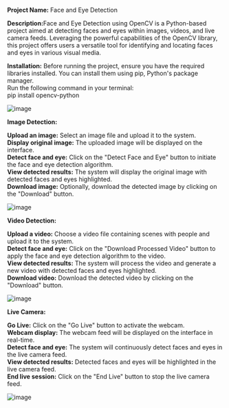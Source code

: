 <b>Project Name:</b> Face and Eye Detection

<b>Description:</b >Face and Eye Detection using OpenCV is a Python-based project aimed at detecting faces and eyes within images, videos, and live camera feeds. Leveraging the powerful capabilities of the OpenCV library, this project offers users a versatile tool for identifying and locating faces and eyes in various visual media.

<b>Installation:</b> Before running the project, ensure you have the required libraries installed. You can install them using pip, Python's package manager.<br> Run the following command in your terminal:<br>
                                                pip install opencv-python
   
![image](https://github.com/parimi46/Face-And-Eye-Detection/assets/103947306/2460b7c7-0d0e-4a92-a088-f157567012b5)

<b>Image Detection:</b>

<b>Upload an image:</b> Select an image file and upload it to the system.<br>
<b>Display original image:</b> The uploaded image will be displayed on the interface.<br>
<b>Detect face and eye:</b> Click on the "Detect Face and Eye" button to initiate the face and eye detection algorithm.<br>
<b>View detected results:</b> The system will display the original image with detected faces and eyes highlighted.<br>
<b>Download image:</b> Optionally, download the detected image by clicking on the "Download" button.<br>

![image](https://github.com/parimi46/Face-And-Eye-Detection/assets/103947306/75a2ec39-5b31-408a-8dde-e1956c50862f)


<b>Video Detection:</b>

<b>Upload a video:</b> Choose a video file containing scenes with people and upload it to the system.<br>
<b>Detect face and eye:</b> Click on the "Download Processed Video" button to apply the face and eye detection algorithm to the video.<br>
<b>View detected results:</b> The system will process the video and generate a new video with detected faces and eyes highlighted.<br>
<b>Download video:</b> Download the detected video by clicking on the "Download" button.<br>

![image](https://github.com/parimi46/Face-And-Eye-Detection/assets/103947306/a7a80641-aaad-4510-bbcc-e97ca65a4f1e)


<b>Live Camera:</b>

<b>Go Live:</b> Click on the "Go Live" button to activate the webcam.<br>
<b>Webcam display:</b> The webcam feed will be displayed on the interface in real-time.<br>
<b>Detect face and eye:</b> The system will continuously detect faces and eyes in the live camera feed.<br>
<b>View detected results:</b> Detected faces and eyes will be highlighted in the live camera feed.<br>
<b>End live session:</b> Click on the "End Live" button to stop the live camera feed.<br>

![image](https://github.com/parimi46/Face-And-Eye-Detection/assets/103947306/7526d93f-ec2d-48a1-b75b-d6af01beb347)

